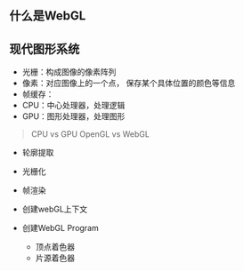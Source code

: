 ## 什么是WebGL

## 现代图形系统
- 光栅：构成图像的像素阵列
- 像素：对应图像上的一个点， 保存某个具体位置的颜色等信息
- 帧缓存：
- CPU：中心处理器，处理逻辑
- GPU：图形处理器，处理图形

> CPU vs GPU
> OpenGL vs WebGL

- 轮廓提取
- 光栅化
- 帧渲染


- 创建webGL上下文
- 创建WebGL Program
	- 顶点着色器
	- 片源着色器